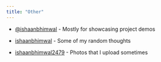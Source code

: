 ```yaml
---
title: "Other"
---
```


* <i class="fa-brands fa-youtube"></i> [@ishaanbhimwal](https://www.youtube.com/@ishaanbhimwal) - Mostly for showcasing project demos

* <i class="fa-brands fa-twitter"></i> [ishaanbhimwal](https://twitter.com/ishaanbhimwal) - Some of my random thoughts

* <i class="fa-brands fa-instagram"></i> [ishaanbhimwal2479](https://instagram.com/ishaanbhimwal2479) - Photos that I upload sometimes
